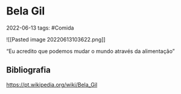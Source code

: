 # Bela Gil
2022-06-13
tags: #Comida

![[Pasted image 20220613103622.png]]

“Eu acredito que podemos mudar o mundo através da alimentação”

## Bibliografia

https://pt.wikipedia.org/wiki/Bela_Gil